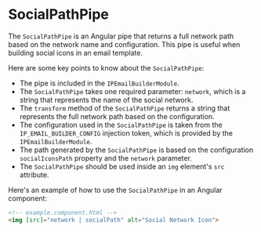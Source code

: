 # SocialPathPipe

The `SocialPathPipe` is an Angular pipe that returns a full network path based on the network name and configuration. This pipe is useful when building social icons in an email template.

Here are some key points to know about the `SocialPathPipe`:

* The pipe is included in the `IPEmailBuilderModule`.
* The `SocialPathPipe` takes one required parameter: `network`, which is a string that represents the name of the social network.
* The `transform` method of the `SocialPathPipe` returns a string that represents the full network path based on the configuration.
* The configuration used in the `SocialPathPipe` is taken from the `IP_EMAIL_BUILDER_CONFIG` injection token, which is provided by the `IPEmailBuilderModule`.
* The path generated by the `SocialPathPipe` is based on the configuration `socialIconsPath` property and the `network` parameter.
* The `SocialPathPipe` should be used inside an `img` element's `src` attribute.

Here's an example of how to use the `SocialPathPipe` in an Angular component:

```html
<!-- example.component.html -->
<img [src]="network | socialPath" alt="Social Network Icon">
```
